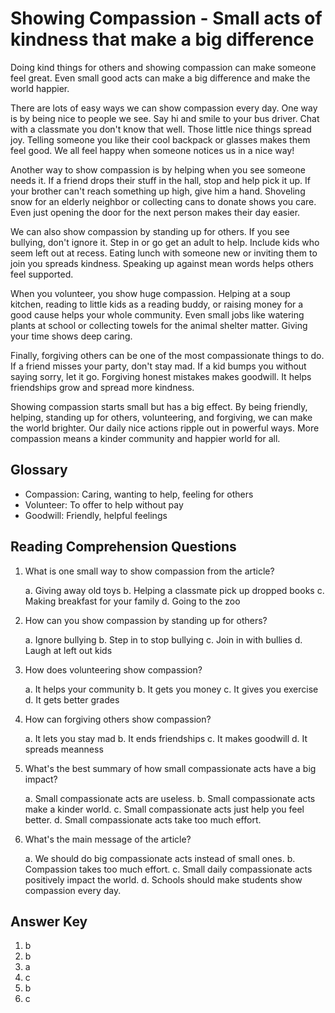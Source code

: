 # Showing Compassion - Small acts of kindness that make a big difference

Doing kind things for others and showing compassion can make someone feel great. Even small good acts can make a big difference and make the world happier.

There are lots of easy ways we can show compassion every day. One way is by being nice to people we see. Say hi and smile to your bus driver. Chat with a classmate you don't know that well. Those little nice things spread joy. Telling someone you like their cool backpack or glasses makes them feel good. We all feel happy when someone notices us in a nice way!

Another way to show compassion is by helping when you see someone needs it. If a friend drops their stuff in the hall, stop and help pick it up. If your brother can't reach something up high, give him a hand. Shoveling snow for an elderly neighbor or collecting cans to donate shows you care. Even just opening the door for the next person makes their day easier.

We can also show compassion by standing up for others. If you see bullying, don't ignore it. Step in or go get an adult to help. Include kids who seem left out at recess. Eating lunch with someone new or inviting them to join you spreads kindness. Speaking up against mean words helps others feel supported.

When you volunteer, you show huge compassion. Helping at a soup kitchen, reading to little kids as a reading buddy, or raising money for a good cause helps your whole community. Even small jobs like watering plants at school or collecting towels for the animal shelter matter. Giving your time shows deep caring.

Finally, forgiving others can be one of the most compassionate things to do. If a friend misses your party, don't stay mad. If a kid bumps you without saying sorry, let it go. Forgiving honest mistakes makes goodwill. It helps friendships grow and spread more kindness.

Showing compassion starts small but has a big effect. By being friendly, helping, standing up for others, volunteering, and forgiving, we can make the world brighter. Our daily nice actions ripple out in powerful ways. More compassion means a kinder community and happier world for all.

## Glossary

- Compassion: Caring, wanting to help, feeling for others
- Volunteer: To offer to help without pay
- Goodwill: Friendly, helpful feelings

## Reading Comprehension Questions

1. What is one small way to show compassion from the article?

   a. Giving away old toys
   b. Helping a classmate pick up dropped books
   c. Making breakfast for your family
   d. Going to the zoo

2. How can you show compassion by standing up for others?

   a. Ignore bullying
   b. Step in to stop bullying
   c. Join in with bullies
   d. Laugh at left out kids

3. How does volunteering show compassion?

   a. It helps your community
   b. It gets you money
   c. It gives you exercise
   d. It gets better grades

4. How can forgiving others show compassion?

   a. It lets you stay mad
   b. It ends friendships
   c. It makes goodwill
   d. It spreads meanness

5. What's the best summary of how small compassionate acts have a big impact?

   a. Small compassionate acts are useless.
   b. Small compassionate acts make a kinder world.
   c. Small compassionate acts just help you feel better.
   d. Small compassionate acts take too much effort.

6. What's the main message of the article?

   a. We should do big compassionate acts instead of small ones.
   b. Compassion takes too much effort.
   c. Small daily compassionate acts positively impact the world.
   d. Schools should make students show compassion every day.

## Answer Key

1. b
2. b
3. a
4. c
5. b
6. c
